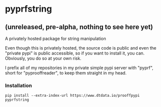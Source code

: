 # pyprfstring
## (unreleased, pre-alpha, nothing to see here yet)
A privately hosted package for string manipulation

Even though this is privately hosted, the source code is public and even the "private pypi" is public accessible, so if you want to install it, you can. Obviously, you do so at your own risk.

I prefix all of my repositories in my private simple pypi server with "pyprf", short for "pyprooffreader", to keep them straight in my head.

### Installation
  
    pip install --extra-index-url https://www.dtdata.io/prooffpypi pyprfstring
